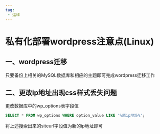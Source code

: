 ```yaml
---
tag:
 - 运维
---
```


# 私有化部署wordpress注意点(Linux)

## 一、wordpress迁移

只要备份上相关的MySQL数据库和相应的主题即可完成wordpress迁移工作

## 二、更改ip地址出现css样式丢失问题

更改数据库中的wp_options表字段值

```sql
SELECT * FROM wp_options WHERE option_value LIKE '%原ip地址%';
```

将上述搜索出来的siteurl字段值为新的ip地址即可